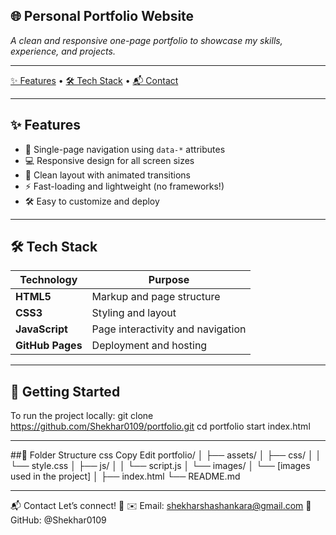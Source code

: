 ## 🌐 Personal Portfolio Website

_A clean and responsive one-page portfolio to showcase my skills, experience, and projects._

---
  
[✨ Features](#-features) • [🛠 Tech Stack](#-tech-stack) • [📬 Contact](#-contact)

---

## ✨ Features

- 🌟 Single-page navigation using `data-*` attributes
- 💻 Responsive design for all screen sizes
- 🧠 Clean layout with animated transitions
- ⚡ Fast-loading and lightweight (no frameworks!)
- 🛠️ Easy to customize and deploy

---

## 🛠 Tech Stack

| Technology     | Purpose                              |
|----------------|---------------------------------------|
| **HTML5**      | Markup and page structure             |
| **CSS3**       | Styling and layout                    |
| **JavaScript** | Page interactivity and navigation     |
| **GitHub Pages** | Deployment and hosting               |

---

## 🚀 Getting Started
To run the project locally:
git clone https://github.com/Shekhar0109/portfolio.git
cd portfolio
start index.html

---

##📂 Folder Structure
css
Copy
Edit
portfolio/
│
├── assets/
│   ├── css/
│   │   └── style.css
│   ├── js/
│   │   └── script.js
│   └── images/
│       └── [images used in the project]
│
├── index.html
└── README.md

---

📬 Contact
Let’s connect! 🤝
✉️ Email: shekharshashankara@gmail.com
💼 GitHub: @Shekhar0109


